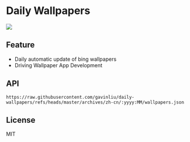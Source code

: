 # Daily Wallpapers
  
![](https://www.bing.com/th?id=OHR.BlackfinBarracuda_ZH-CN3850642551_UHD.jpg)

## Feature

- Daily automatic update of bing wallpapers
- Driving Wallpaper App Development

## API

```
https://raw.githubusercontent.com/gavinliu/daily-wallpapers/refs/heads/master/archives/zh-cn/:yyyy:MM/wallpapers.json
```

## License

MIT
  